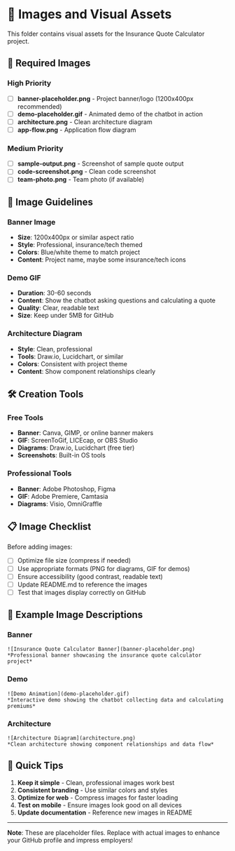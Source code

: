 # 📸 Images and Visual Assets

This folder contains visual assets for the Insurance Quote Calculator project.

## 🎯 Required Images

### High Priority
- [ ] **banner-placeholder.png** - Project banner/logo (1200x400px recommended)
- [ ] **demo-placeholder.gif** - Animated demo of the chatbot in action
- [ ] **architecture.png** - Clean architecture diagram
- [ ] **app-flow.png** - Application flow diagram

### Medium Priority
- [ ] **sample-output.png** - Screenshot of sample quote output
- [ ] **code-screenshot.png** - Clean code screenshot
- [ ] **team-photo.png** - Team photo (if available)

## 🎨 Image Guidelines

### Banner Image
- **Size**: 1200x400px or similar aspect ratio
- **Style**: Professional, insurance/tech themed
- **Colors**: Blue/white theme to match project
- **Content**: Project name, maybe some insurance/tech icons

### Demo GIF
- **Duration**: 30-60 seconds
- **Content**: Show the chatbot asking questions and calculating a quote
- **Quality**: Clear, readable text
- **Size**: Keep under 5MB for GitHub

### Architecture Diagram
- **Style**: Clean, professional
- **Tools**: Draw.io, Lucidchart, or similar
- **Colors**: Consistent with project theme
- **Content**: Show component relationships clearly

## 🛠️ Creation Tools

### Free Tools
- **Banner**: Canva, GIMP, or online banner makers
- **GIF**: ScreenToGif, LICEcap, or OBS Studio
- **Diagrams**: Draw.io, Lucidchart (free tier)
- **Screenshots**: Built-in OS tools

### Professional Tools
- **Banner**: Adobe Photoshop, Figma
- **GIF**: Adobe Premiere, Camtasia
- **Diagrams**: Visio, OmniGraffle

## 📋 Image Checklist

Before adding images:
- [ ] Optimize file size (compress if needed)
- [ ] Use appropriate formats (PNG for diagrams, GIF for demos)
- [ ] Ensure accessibility (good contrast, readable text)
- [ ] Update README.md to reference the images
- [ ] Test that images display correctly on GitHub

## 🎯 Example Image Descriptions

### Banner
```
![Insurance Quote Calculator Banner](banner-placeholder.png)
*Professional banner showcasing the insurance quote calculator project*
```

### Demo
```
![Demo Animation](demo-placeholder.gif)
*Interactive demo showing the chatbot collecting data and calculating premiums*
```

### Architecture
```
![Architecture Diagram](architecture.png)
*Clean architecture showing component relationships and data flow*
```

## 🚀 Quick Tips

1. **Keep it simple** - Clean, professional images work best
2. **Consistent branding** - Use similar colors and styles
3. **Optimize for web** - Compress images for faster loading
4. **Test on mobile** - Ensure images look good on all devices
5. **Update documentation** - Reference new images in README

---

**Note**: These are placeholder files. Replace with actual images to enhance your GitHub profile and impress employers! 